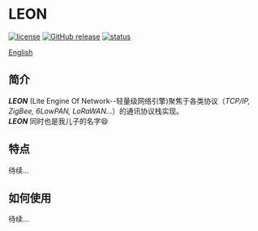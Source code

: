 # LEON    
[![license](https://img.shields.io/github/license/ianhom/LEON.svg?style=plastic)](https://github.com/ianhom/LEON/blob/master/LICENCE.md) [![GitHub release](https://img.shields.io/github/release/ianhom/LEON.svg?style=plastic)](https://github.com/ianhom/LEON/releases/tag/V0.1.6) [![status](https://img.shields.io/badge/Author_status-a_little_hungry,a_hamburger_will_be_nice-blue.svg?style=plastic)](https://github.com/ianhom/Note-of-all/blob/master/Pic/Misc/zhifu.jpg?raw=true)        
    
[English](https://github.com/ianhom/LEON/blob/master/README.md) 
## 简介
***LEON*** (Lite Engine Of Network--轻量级网络引擎)聚焦于各类协议（*TCP/IP, ZigBee, 6LowPAN, LoRaWAN...*）的通讯协议栈实现。       
***LEON*** 同时也是我儿子的名字:smile:

## 特点
待续...   

## 如何使用
待续...





